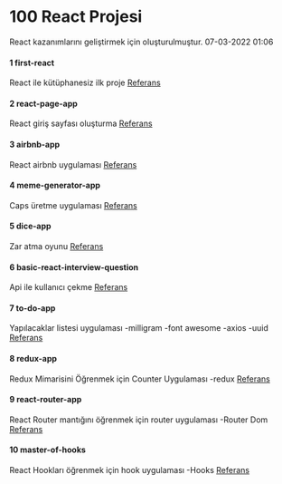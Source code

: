 # 100 React Projesi
React kazanımlarını geliştirmek için oluşturulmuştur.
07-03-2022 01:06

#### 1 first-react

React ile kütüphanesiz ilk proje
[Referans](https://www.youtube.com/watch?v=bMknfKXIFA8)

#### 2 react-page-app

React giriş sayfası oluşturma
[Referans](https://www.youtube.com/watch?v=bMknfKXIFA8)

#### 3 airbnb-app

React airbnb uygulaması
[Referans](https://www.youtube.com/watch?v=bMknfKXIFA8)

#### 4 meme-generator-app

Caps üretme uygulaması
[Referans](https://www.youtube.com/watch?v=bMknfKXIFA8)

#### 5 dice-app

Zar atma oyunu
[Referans](https://www.youtube.com/watch?v=bMknfKXIFA8)

#### 6 basic-react-interview-question

Api ile kullanıcı çekme
[Referans](https://www.youtube.com/watch?v=NNdc47vVp0c)

#### 7 to-do-app

Yapılacaklar listesi uygulaması
-milligram
-font awesome
-axios
-uuid
[Referans](https://github.com/nirnejak/todolist)

#### 8 redux-app

Redux Mimarisini Öğrenmek için Counter Uygulaması
-redux
[Referans](https://www.youtube.com/watch?v=UWB8948Kko4)

#### 9 react-router-app

React Router mantığını öğrenmek için router uygulaması
-Router Dom
[Referans](https://www.youtube.com/watch?v=Law7wfdg_ls)

#### 10 master-of-hooks

React Hookları öğrenmek için hook uygulaması
-Hooks
[Referans](https://www.youtube.com/watch?v=4Cf86qVEIJY&ab_channel=RoadsideCoder)

